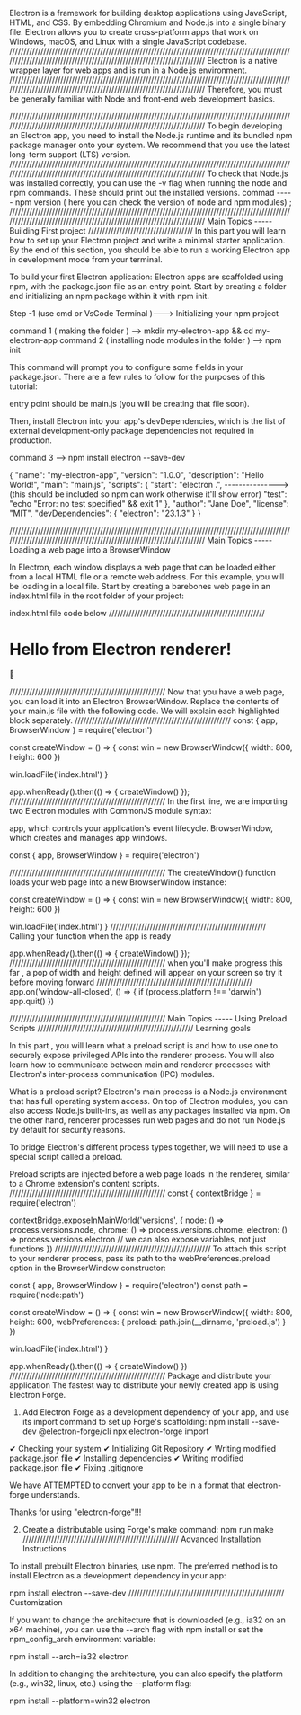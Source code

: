 Electron is a framework for building desktop applications using JavaScript, HTML, and CSS.
By embedding Chromium and Node.js into a single binary file. 
Electron allows you to create cross-platform apps that work on Windows, macOS, and Linux with a single JavaScript codebase.
////////////////////////////////////////////////////////////////////////////////////////////////////////////////////////////////////////////////////////////////////////
Electron is a native wrapper layer for web apps and is run in a Node.js environment.
////////////////////////////////////////////////////////////////////////////////////////////////////////////////////////////////////////////////////////////////////////
Therefore, you must be generally familiar with Node and front-end web development basics.

////////////////////////////////////////////////////////////////////////////////////////////////////////////////////////////////////////////////////////////////////////
To begin developing an Electron app, you need to install the Node.js runtime and its bundled npm package manager onto your system. 
We recommend that you use the latest long-term support (LTS) version.
////////////////////////////////////////////////////////////////////////////////////////////////////////////////////////////////////////////////////////////////////////
To check that Node.js was installed correctly, you can use the -v flag when running the node and npm commands. These should print out the installed versions.
commad ----- npm version    ( here you can check the version of node and npm modules) ;
////////////////////////////////////////////////////////////////////////////////////////////////////////////////////////////////////////////////////////////////////////
Main Topics -----  Building First project
/////////////////////////////////////
In this part you will learn how to set up your Electron project and write a minimal starter application. By the end of this section, you should be able to run a working Electron app in development mode from your terminal.

To build your first Electron application: Electron apps are scaffolded using npm, with the package.json file as an entry point. Start by creating a folder and initializing an npm package within it with npm init.


Step -1 (use cmd or VsCode Terminal )---> Initializing your npm project

command 1 ( making the folder ) --> mkdir my-electron-app && cd my-electron-app
command 2 ( installing node modules in the folder ) --> npm init

This command will prompt you to configure some fields in your package.json. There are a few rules to follow for the purposes of this tutorial:

entry point should be main.js (you will be creating that file soon).

Then, install Electron into your app's devDependencies, which is the list of external development-only package dependencies not required in production.

command 3 --> npm install electron --save-dev


{
  "name": "my-electron-app",
  "version": "1.0.0",
  "description": "Hello World!",
  "main": "main.js",
  "scripts": {
    "start": "electron .", ---------------> (this should be included so npm can work otherwise it'll show error)
    "test": "echo \"Error: no test specified\" && exit 1"
  },
  "author": "Jane Doe",
  "license": "MIT",
  "devDependencies": {
    "electron": "23.1.3"
  }
}

////////////////////////////////////////////////////////////////////////////////////////////////////////////////////////////////////////////////////////////////////////
Main Topics -----  Loading a web page into a BrowserWindow

In Electron, each window displays a web page that can be loaded either from a local HTML file or a remote web address. For this example, you will be loading in a local file. Start by creating a barebones web page in an index.html file in the root folder of your project:

index.html file code below 
///////////////////////////////////////////////////////
<!DOCTYPE html>
<html>
  <head>
    <meta charset="UTF-8" />
    <meta
      http-equiv="Content-Security-Policy"
      content="default-src 'self'; script-src 'self'"
    />
    <meta
      http-equiv="X-Content-Security-Policy"
      content="default-src 'self'; script-src 'self'"
    />
    <title>Hello from Electron renderer!</title>
  </head>
  <body>
    <h1>Hello from Electron renderer!</h1>
    <p>👋</p>
  </body>
</html>
///////////////////////////////////////////////////////
Now that you have a web page, you can load it into an Electron BrowserWindow. Replace the contents of your main.js file with the following code. We will explain each highlighted block separately.
///////////////////////////////////////////////////////
const { app, BrowserWindow } = require('electron')

const createWindow = () => {
  const win = new BrowserWindow({
    width: 800,
    height: 600
  })

  win.loadFile('index.html')
}

app.whenReady().then(() => {
  createWindow()
});
///////////////////////////////////////////////////////
In the first line, we are importing two Electron modules with CommonJS module syntax:

app, which controls your application's event lifecycle.
BrowserWindow, which creates and manages app windows.

const { app, BrowserWindow } = require('electron')

///////////////////////////////////////////////////////
The createWindow() function loads your web page into a new BrowserWindow instance:

const createWindow = () => {
  const win = new BrowserWindow({
    width: 800,
    height: 600
  })

  win.loadFile('index.html')
}
///////////////////////////////////////////////////////
Calling your function when the app is ready

app.whenReady().then(() => {
  createWindow()
});
///////////////////////////////////////////////////////
when you'll make progress this far , a pop of width and height defined will appear on your screen so try it before moving forward
///////////////////////////////////////////////////////
app.on('window-all-closed', () => {
  if (process.platform !== 'darwin') app.quit()
})

///////////////////////////////////////////////////////
Main Topics -----  Using Preload Scripts
///////////////////////////////////////////////////////
Learning goals

In this part , you will learn what a preload script is and how to use one to securely expose privileged APIs into the renderer process. You will also learn how to communicate between main and renderer processes with Electron's inter-process communication (IPC) modules.

What is a preload script?
Electron's main process is a Node.js environment that has full operating system access. On top of Electron modules, you can also access Node.js built-ins, as well as any packages installed via npm. On the other hand, renderer processes run web pages and do not run Node.js by default for security reasons.

To bridge Electron's different process types together, we will need to use a special script called a preload.


Preload scripts are injected before a web page loads in the renderer, similar to a Chrome extension's content scripts.
///////////////////////////////////////////////////////
const { contextBridge } = require('electron')

contextBridge.exposeInMainWorld('versions', {
  node: () => process.versions.node,
  chrome: () => process.versions.chrome,
  electron: () => process.versions.electron
  // we can also expose variables, not just functions
})
///////////////////////////////////////////////////////
To attach this script to your renderer process, pass its path to the webPreferences.preload option in the BrowserWindow constructor:

const { app, BrowserWindow } = require('electron')
const path = require('node:path')

const createWindow = () => {
  const win = new BrowserWindow({
    width: 800,
    height: 600,
    webPreferences: {
      preload: path.join(__dirname, 'preload.js')
    }
  })

  win.loadFile('index.html')
}

app.whenReady().then(() => {
  createWindow()
})
///////////////////////////////////////////////////////
Package and distribute your application
The fastest way to distribute your newly created app is using Electron Forge.

1. Add Electron Forge as a development dependency of your app, and use its import command to set up Forge's scaffolding:
npm install --save-dev @electron-forge/cli
npx electron-forge import

✔ Checking your system
✔ Initializing Git Repository
✔ Writing modified package.json file
✔ Installing dependencies
✔ Writing modified package.json file
✔ Fixing .gitignore

We have ATTEMPTED to convert your app to be in a format that electron-forge understands.

Thanks for using "electron-forge"!!!

2. Create a distributable using Forge's make command:
npm run make
///////////////////////////////////////////////////////
Advanced Installation Instructions

To install prebuilt Electron binaries, use npm. The preferred method is to install Electron as a development dependency in your app:

npm install electron --save-dev
///////////////////////////////////////////////////////
Customization

If you want to change the architecture that is downloaded (e.g., ia32 on an x64 machine), you can use the --arch flag with npm install or set the npm_config_arch environment variable:

npm install --arch=ia32 electron


In addition to changing the architecture, you can also specify the platform (e.g., win32, linux, etc.) using the --platform flag:

npm install --platform=win32 electron
